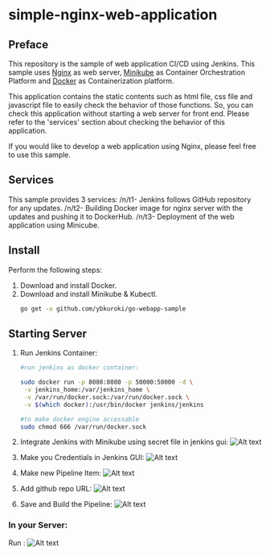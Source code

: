 # simple-nginx-web-application


## Preface
This repository is the sample of web application CI/CD using Jenkins.
This sample uses [Nginx](https://www.nginx.com/) as web server, [Minikube](https://minikube.sigs.k8s.io/docs/) as Container Orchestration Platform and [Docker](https://www.docker.com/) as Containerization platform.

This application contains the static contents such as html file, css file and javascript file to easily check the behavior of those functions.
So, you can check this application without starting a web server for front end.
Please refer to the 'services' section about checking the behavior of this application.

If you would like to develop a web application using Nginx, please feel free to use this sample.

## Services
This sample provides 3 services: 
    /n/t1- Jenkins follows GitHub repository for any updates.
    /n/t2- Building Docker image for nginx server with the updates and pushing it to DockerHub.
    /n/t3- Deployment of the web application using Minicube.

## Install
Perform the following steps:
1. Download and install Docker.
1. Download and install Minikube & Kubectl.
    ```bash
    go get -u github.com/ybkuroki/go-webapp-sample
    ```

## Starting Server
1. Run Jenkins Container:
    ```bash
    #run jenkins as docker container:

    sudo docker run -p 8080:8080 -p 50000:50000 -d \
     -v jenkins_home:/var/jenkins_home \
     -v /var/run/docker.sock:/var/run/docker.sock \
     -v $(which docker):/usr/bin/docker jenkins/jenkins 

    #to make docker engine accessable
    sudo chmod 666 /var/run/docker.sock 
    ```
1. Integrate Jenkins with Minikube using secret file in jenkins gui:
    ![Alt text](image_url)
   
1. Make you Credentials in Jenkins GUI:
   ![Alt text](image_url)
   
1. Make new Pipeline Item: 
    ![Alt text](image_url)
   
1. Add github repo URL: 
    ![Alt text](image_url)
   
1. Save and Build the Pipeline:
    ![Alt text](image_url)

### In your Server:
Run :
    ![Alt text](image_url)

